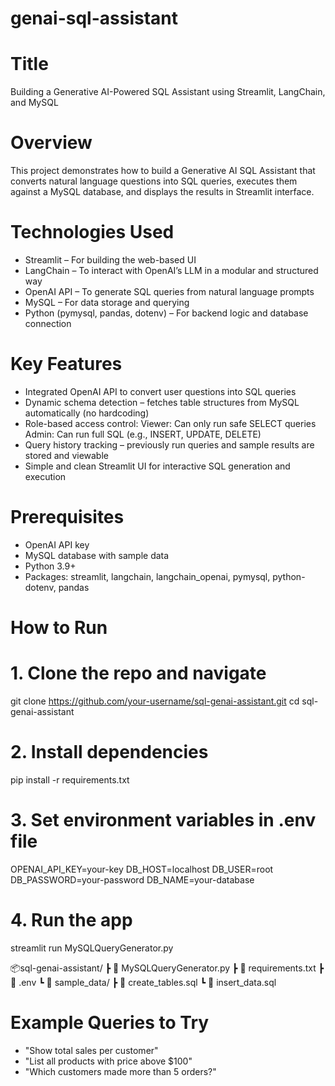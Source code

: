 # genai-sql-assistant
# Title
Building a Generative AI-Powered SQL Assistant using Streamlit, LangChain, and MySQL

# Overview
This project demonstrates how to build a Generative AI SQL Assistant that converts natural language questions into SQL queries, executes them against a MySQL database, and displays the results in Streamlit interface.

# Technologies Used

- Streamlit – For building the web-based UI
- LangChain – To interact with OpenAI’s LLM in a modular and structured way
- OpenAI API – To generate SQL queries from natural language prompts
- MySQL – For data storage and querying
- Python (pymysql, pandas, dotenv) – For backend logic and database connection

# Key Features
- Integrated OpenAI API to convert user questions into SQL queries
- Dynamic schema detection – fetches table structures from MySQL automatically (no hardcoding)
- Role-based access control:
    Viewer: Can only run safe SELECT queries
    Admin: Can run full SQL (e.g., INSERT, UPDATE, DELETE)
- Query history tracking – previously run queries and sample results are stored and viewable
- Simple and clean Streamlit UI for interactive SQL generation and execution

# Prerequisites

- OpenAI API key
- MySQL database with sample data
- Python 3.9+
- Packages: streamlit, langchain, langchain_openai, pymysql, python-dotenv, pandas

# How to Run

# 1. Clone the repo and navigate
git clone https://github.com/your-username/sql-genai-assistant.git
cd sql-genai-assistant

# 2. Install dependencies
pip install -r requirements.txt

# 3. Set environment variables in .env file
OPENAI_API_KEY=your-key
DB_HOST=localhost
DB_USER=root
DB_PASSWORD=your-password
DB_NAME=your-database

# 4. Run the app
streamlit run MySQLQueryGenerator.py

📦sql-genai-assistant/
 ┣ 📄 MySQLQueryGenerator.py
 ┣ 📄 requirements.txt
 ┣ 📄 .env
 ┗ 📁 sample_data/
     ┣ 📄 create_tables.sql
     ┗ 📄 insert_data.sql
     
# Example Queries to Try

- "Show total sales per customer"
- "List all products with price above $100"
- "Which customers made more than 5 orders?"
